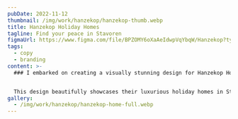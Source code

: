 ```yaml
---
pubDate: 2022-11-12
thumbnail: /img/work/hanzekop/hanzekop-thumb.webp
title: Hanzekop Holiday Homes
tagline: Find your peace in Stavoren
figmaUrl: https://www.figma.com/file/BPZOMY6oXaAeIdwpVqYbqW/Hanzekop?type=design&t=WVt6hIWnWI6r03TA-6
tags:
  - copy
  - branding
content: >-
  ### I embarked on creating a visually stunning design for Hanzekop Holiday Homes.


  This design beautifully showcases their luxurious holiday homes in Stavoren. At the same time, it vividly represents the vibrant activities in and around the B&B, making the entire presentation sparkle.
gallery:
  - /img/work/hanzekop/hanzekop-home-full.webp
---
```

